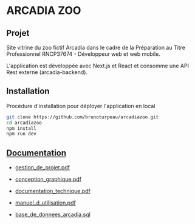 # ARCADIA ZOO

## Projet

Site vitrine du zoo fictif Arcadia dans le cadre de la Préparation au Titre Professionnel
RNCP37674 - Développeur web et web mobile.

L'application est développée avec Next.js et React et consomme une API Rest externe (arcadia-backend).

## Installation

Procédure d'installation pour déployer l'application en local

```bash
git clone https://github.com/brunoturpeau/arcadiazoo.git
cd arcadiazoo
npm install
npm run dev
```

## [Documentation](https://github.com/brunoturpeau/arcadiazoo/tree/main/documentation)

- [gestion_de_projet.pdf](https://github.com/brunoturpeau/arcadiazoo/tree/main/documentation/gestion_de_projet.pdf)

- [conception_graphique.pdf](https://github.com/brunoturpeau/arcadiazoo/tree/main/documentation/conception_graphique.pdf)

- [documentation_technique.pdf](https://github.com/brunoturpeau/arcadiazoo/tree/main/documentation/documentation_technique.pdf)

- [manuel_d_utilisation.pdf](https://github.com/brunoturpeau/arcadiazoo/tree/main/documentation/manuel_d_utilisation.pdf)

- [base_de_donnees_arcadia.sql](https://github.com/brunoturpeau/arcadiazoo/tree/main/documentation/base_de_donnees_arcadia.sql)

